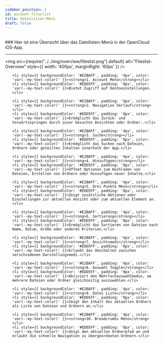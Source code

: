 ```yaml
---
sidebar_position: 2
id: account-fileslist
title: Dateilisten-Menü
draft: false
---
```


<br/>
### Hier ist eine Übersicht über das Dateilisten-Menü in der OpenCloud iOS-App.

---

<div style={{ display: 'flex', alignItems: 'center' }}>

<img src={require("../../img/overview/fileslist.png").default} alt="Fileslist-Overview"
style={{ width: '400px', marginRight: '60px' }} />

<ul style={{ listStyleType: 'none', padding: 0, margin: 0, width: '100%' }}>

    <li style={{ backgroundColor: '#E2BAFF', padding: '4px', color: 'var(--my-text-color)' }}><strong>1. Account Menü</strong></li>
    <li style={{ backgroundColor: '#EDD5FF', padding: '0px', color: 'var(--my-text-color)' }}>Bietet Zugriff auf Kontoeinstellungen.</li>

    <li style={{ backgroundColor: '#E2BAFF', padding: '4px', color: 'var(--my-text-color)' }}><strong>2. Navigation Verlauf</strong></li>
    <li style={{ backgroundColor: '#EDD5FF', padding: '0px', color: 'var(--my-text-color)' }}>Ermöglicht das Zurück- und Vorwärtsspringen durch zuvor besuchte Ansichten oder Ordner..</li>

    <li style={{ backgroundColor: '#E2BAFF', padding: '4px', color: 'var(--my-text-color)' }}><strong>3. Suche</strong></li>
    <li style={{ backgroundColor: '#EDD5FF', padding: '0px', color: 'var(--my-text-color)' }}>Ermöglicht das Suchen nach Dateien, Ordnern oder geteilten Inhalten innerhalb der App.</li>

    <li style={{ backgroundColor: '#E2BAFF', padding: '4px', color: 'var(--my-text-color)' }}><strong>4. Hinzufügen</strong></li>
    <li style={{ backgroundColor: '#EDD5FF', padding: '0px', color: 'var(--my-text-color)' }}>Öffnet Optionen zum Hochladen von Dateien, Erstellen von Ordnern oder Hinzufügen neuer Inhalte.</li>

    <li style={{ backgroundColor: '#E2BAFF', padding: '4px', color: 'var(--my-text-color)' }}><strong>5. Drei Punkte Menü</strong></li>
    <li style={{ backgroundColor: '#EDD5FF', padding: '0px', color: 'var(--my-text-color)' }}>Zeigt zusätzliche Aktionen oder Einstellungen zur aktuellen Ansicht oder zum aktuellen Element an.</li>

    <li style={{ backgroundColor: '#E2BAFF', padding: '4px', color: 'var(--my-text-color)' }}><strong>6. Sortierung</strong></li>
    <li style={{ backgroundColor: '#EDD5FF', padding: '0px', color: 'var(--my-text-color)' }}>Ermöglicht das Sortieren von Dateien nach Name, Datum, Größe oder anderen Kriterien.</li>

    <li style={{ backgroundColor: '#E2BAFF', padding: '4px', color: 'var(--my-text-color)' }}><strong>7. Ansichtsmodi</strong></li>
    <li style={{ backgroundColor: '#EDD5FF', padding: '0px', color: 'var(--my-text-color)' }}>Erlaubt das Umschalten zwischen verschiedenen Darstellungsmodi.</li>

    <li style={{ backgroundColor: '#E2BAFF', padding: '4px', color: 'var(--my-text-color)' }}><strong>8. Auswahl Toggle</strong></li>
    <li style={{ backgroundColor: '#EDD5FF', padding: '0px', color: 'var(--my-text-color)' }}>Aktiviert den Mehrfachauswahlmodus, um mehrere Dateien oder Ordner gleichzeitig auszuwählen.</li>

    <li style={{ backgroundColor: '#E2BAFF', padding: '4px', color: 'var(--my-text-color)' }}><strong>9. Datei Liste</strong></li>
    <li style={{ backgroundColor: '#EDD5FF', padding: '0px', color: 'var(--my-text-color)' }}>Zeigt den Inhalt des aktuellen Ordners als Liste von Dateien und Ordnern an.</li>

    <li style={{ backgroundColor: '#E2BAFF', padding: '4px', color: 'var(--my-text-color)' }}><strong>10. Breadcrumbs Menü</strong></li>
    <li style={{ backgroundColor: '#EDD5FF', padding: '0px', color: 'var(--my-text-color)' }}>Zeigt den aktuellen Ordnerpfad an und erlaubt die schnelle Navigation zu übergeordneten Ordnern.</li>

  </ul>

</div>
